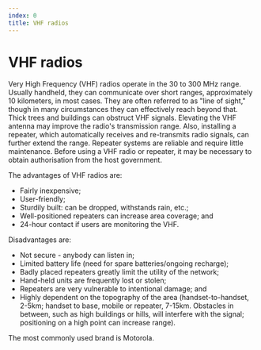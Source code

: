 ```yaml
---
index: 0
title: VHF radios
---
```

# VHF radios

Very High Frequency (VHF) radios operate in the 30 to 300 MHz range. Usually handheld, they can communicate over short ranges, approximately 10 kilometers, in most cases. They are often referred to as "line of sight," though in many circumstances they can effectively reach beyond that. Thick trees and buildings can obstruct VHF signals. Elevating the VHF antenna may improve the radio's transmission range. Also, installing a repeater, which automatically receives and re-transmits radio signals, can further extend the range. Repeater systems are reliable and require little maintenance. Before using a VHF radio or repeater, it may be necessary to obtain authorisation from the host government.

The advantages of VHF radios are:

*   Fairly inexpensive;
*   User-friendly;
*   Sturdily built: can be dropped, withstands rain, etc.;
*   Well-positioned repeaters can increase area coverage; and
*   24-hour contact if users are monitoring the VHF.

Disadvantages are:

*   Not secure - anybody can listen in;
*   Limited battery life (need for spare batteries/ongoing recharge);
*   Badly placed repeaters greatly limit the utility of the network;
*   Hand-held units are frequently lost or stolen;
*   Repeaters are very vulnerable to intentional damage; and
*   Highly dependent on the topography of the area (handset-to-handset, 2-5km; handset to base, mobile or repeater, 7-15km. Obstacles in between, such as high buildings or hills, will interfere with the signal; positioning on a high point can increase range).

The most commonly used brand is Motorola.